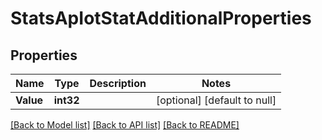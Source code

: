 # StatsApIotStatAdditionalProperties

## Properties
Name | Type | Description | Notes
------------ | ------------- | ------------- | -------------
**Value** | **int32** |  | [optional] [default to null]

[[Back to Model list]](../README.md#documentation-for-models) [[Back to API list]](../README.md#documentation-for-api-endpoints) [[Back to README]](../README.md)

